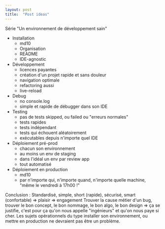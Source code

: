```yaml
---
layout: post
title:  "Post ideas"
---
```


Série "Un environnement de développement sain"

- Installation
    - md10
    - Organisation
    - README
    - IDE-agnostic
- Développement
    - licences payantes
    - création d'un projet rapide et sans douleur
    - navigation optimale
    - refactoring aussi
    - live-reload
- Debug
    - no console.log
    - simple et rapide de débugger dans son IDE 
- Testing
    - pas de tests skipped, ou failed ou "erreurs normales"
    - tests rapides
    - tests indépendant
    - tests qui échouent aléatoirement
    - exécutables depuis n'importe quel IDE
- Déploiement pré-prod
    - chacun son environnement
    - au moins un env de staging
    - dans l'idéal un env par review app
    - tout automatisé
- Déploiement en production
    - md10
    - par n'importe qui, n'importe quand, n'importe quelle machine, "même le vendredi à 17h00 !"

Conclusion : 
Standardisé, simple, short (rapide), sécurisé, smart (confortable) => plaisir => engagement
Trouver la cause métier d'un bug, trouver le bon concept, le bon nommage, le bon algo, le bon design => ça se justifie, c'est pour ça qu'on nous appelle "ingénieurs" et qu'on nous paye si cher.
Les sujets opérationnels du type installer son environnement, ou mettre en production ne devraient pas être un problème.
